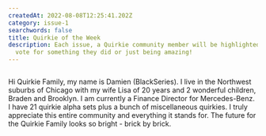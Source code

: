 ```yaml
---
createdAt: 2022-08-08T12:25:41.202Z
category: issue-1
searchwords: false
title: Quirkie of the Week
description: Each issue, a Quirkie community member will be highlighted by a
  vote for something they did or just being amazing!
---
```

<img src="/img/img_0671.jpeg" alt="" title="The Black Series Family" class="wrap right size_md vertical"/>

Hi Quirkie Family, my name is Damien (BlackSeries). I live in the Northwest suburbs of Chicago with my wife Lisa of 20 years and 2 wonderful children, Braden and Brooklyn. I am currently a Finance Director for Mercedes-Benz. I have 21 quirkie alpha sets plus a bunch of miscellaneous quirkies. I truly appreciate this entire community and everything it stands for. The future for the Quirkie Family looks so bright - brick by brick.